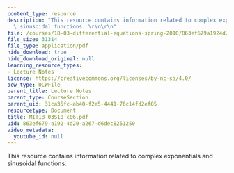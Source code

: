 ```yaml
---
content_type: resource
description: "This resource contains information related to complex exponentials and\
  \ sinusoidal functions. \r\n\r\n"
file: /courses/18-03-differential-equations-spring-2010/863ef679a1924d20a267d6dec8251250_MIT18_03S10_c06.pdf
file_size: 31314
file_type: application/pdf
hide_download: true
hide_download_original: null
learning_resource_types:
- Lecture Notes
license: https://creativecommons.org/licenses/by-nc-sa/4.0/
ocw_type: OCWFile
parent_title: Lecture Notes
parent_type: CourseSection
parent_uid: 31ca35fc-ab40-f2e5-4441-76c14fd2ef05
resourcetype: Document
title: MIT18_03S10_c06.pdf
uid: 863ef679-a192-4d20-a267-d6dec8251250
video_metadata:
  youtube_id: null
---
```

This resource contains information related to complex exponentials and sinusoidal functions. 

